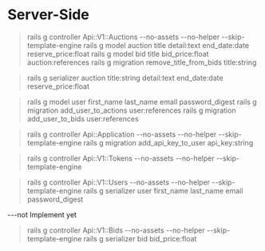 # Server-Side

> rails g controller Api::V1::Auctions --no-assets --no-helper --skip-template-engine
> rails g model auction title detail:text end_date:date reserve_price:float
> rails g model bid title bid_price:float auction:references
> rails g migration remove_title_from_bids title:string

> rails g serializer auction title:string detail:text end_date:date reserve_price:float

> rails g model user first_name last_name email password_digest
> rails g migration add_user_to_actions user:references
> rails g migration add_user_to_bids user:references

> rails g controller Api::Application --no-assets --no-helper --skip-template-engine
> rails g migration add_api_key_to_user api_key:string

> rails g controller Api::V1::Tokens --no-assets --no-helper --skip-template-engine

> rails g controller Api::V1::Users --no-assets --no-helper --skip-template-engine
> rails g serializer user first_name last_name email password_digest

---not Implement yet
> rails g controller Api::V1::Bids --no-assets --no-helper --skip-template-engine
> rails g serializer bid bid_price:float
